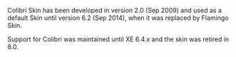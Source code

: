 Colibri Skin has been developed in version 2.0 (Sep 2009) and used as a default Skin until version 6.2 (Sep 2014), when it was replaced by Flamingo Skin.

Support for Colibri was maintained until XE 6.4.x and the skin was retired in 8.0.

